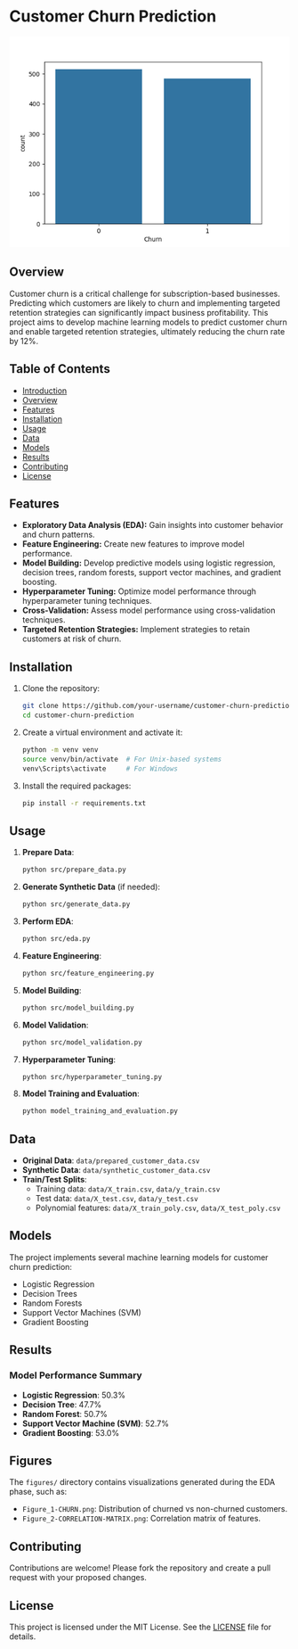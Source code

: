 # Customer Churn Prediction

![Churn Prediction](figures/Figure_1-CHURN.png)

## Overview

Customer churn is a critical challenge for subscription-based businesses. Predicting which customers are likely to churn and implementing targeted retention strategies can significantly impact business profitability. This project aims to develop machine learning models to predict customer churn and enable targeted retention strategies, ultimately reducing the churn rate by 12%.

## Table of Contents

- [Introduction](#customer-churn-prediction)
- [Overview](#overview)
- [Features](#features)
- [Installation](#installation)
- [Usage](#usage)
- [Data](#data)
- [Models](#models)
- [Results](#results)
- [Contributing](#contributing)
- [License](#license)

## Features

- **Exploratory Data Analysis (EDA):** Gain insights into customer behavior and churn patterns.
- **Feature Engineering:** Create new features to improve model performance.
- **Model Building:** Develop predictive models using logistic regression, decision trees, random forests, support vector machines, and gradient boosting.
- **Hyperparameter Tuning:** Optimize model performance through hyperparameter tuning techniques.
- **Cross-Validation:** Assess model performance using cross-validation techniques.
- **Targeted Retention Strategies:** Implement strategies to retain customers at risk of churn.

## Installation

1. Clone the repository:
    ```bash
    git clone https://github.com/your-username/customer-churn-prediction.git
    cd customer-churn-prediction
    ```

2. Create a virtual environment and activate it:
    ```bash
    python -m venv venv
    source venv/bin/activate  # For Unix-based systems
    venv\Scripts\activate     # For Windows
    ```

3. Install the required packages:
    ```bash
    pip install -r requirements.txt
    ```

## Usage

1. **Prepare Data**: 
    ```bash
    python src/prepare_data.py
    ```

2. **Generate Synthetic Data** (if needed):
    ```bash
    python src/generate_data.py
    ```

3. **Perform EDA**: 
    ```bash
    python src/eda.py
    ```

4. **Feature Engineering**: 
    ```bash
    python src/feature_engineering.py
    ```

5. **Model Building**:
    ```bash
    python src/model_building.py
    ```

6. **Model Validation**:
    ```bash
    python src/model_validation.py
    ```

7. **Hyperparameter Tuning**:
    ```bash
    python src/hyperparameter_tuning.py
    ```

8. **Model Training and Evaluation**:
    ```bash
    python model_training_and_evaluation.py
    ```

## Data

- **Original Data**: `data/prepared_customer_data.csv`
- **Synthetic Data**: `data/synthetic_customer_data.csv`
- **Train/Test Splits**: 
    - Training data: `data/X_train.csv`, `data/y_train.csv`
    - Test data: `data/X_test.csv`, `data/y_test.csv`
    - Polynomial features: `data/X_train_poly.csv`, `data/X_test_poly.csv`

## Models

The project implements several machine learning models for customer churn prediction:

- Logistic Regression
- Decision Trees
- Random Forests
- Support Vector Machines (SVM)
- Gradient Boosting

## Results

### Model Performance Summary

- **Logistic Regression**: 50.3%
- **Decision Tree**: 47.7%
- **Random Forest**: 50.7%
- **Support Vector Machine (SVM)**: 52.7%
- **Gradient Boosting**: 53.0%


## Figures

The `figures/` directory contains visualizations generated during the EDA phase, such as:
- `Figure_1-CHURN.png`: Distribution of churned vs non-churned customers.
- `Figure_2-CORRELATION-MATRIX.png`: Correlation matrix of features.

## Contributing

Contributions are welcome! Please fork the repository and create a pull request with your proposed changes.

## License

This project is licensed under the MIT License. See the [LICENSE](LICENSE) file for details.

